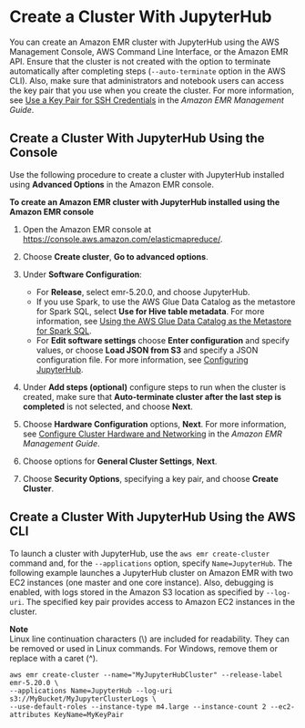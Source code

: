 # Create a Cluster With JupyterHub<a name="emr-jupyterhub-launch"></a>

You can create an Amazon EMR cluster with JupyterHub using the AWS Management Console, AWS Command Line Interface, or the Amazon EMR API\. Ensure that the cluster is not created with the option to terminate automatically after completing steps \(`--auto-terminate` option in the AWS CLI\)\. Also, make sure that administrators and notebook users can access the key pair that you use when you create the cluster\. For more information, see [Use a Key Pair for SSH Credentials](http://docs.aws.amazon.com/emr/latest/ManagementGuide/emr-plan-access-ssh.html) in the *Amazon EMR Management Guide*\.

## Create a Cluster With JupyterHub Using the Console<a name="emr-jupyterhub-launch-console"></a>

Use the following procedure to create a cluster with JupyterHub installed using **Advanced Options** in the Amazon EMR console\.

**To create an Amazon EMR cluster with JupyterHub installed using the Amazon EMR console**

1. Open the Amazon EMR console at [https://console\.aws\.amazon\.com/elasticmapreduce/](https://console.aws.amazon.com/elasticmapreduce/)\.

1. Choose **Create cluster**, **Go to advanced options**\.

1. Under **Software Configuration**:
   + For **Release**, select emr\-5\.20\.0, and choose JupyterHub\.
   + If you use Spark, to use the AWS Glue Data Catalog as the metastore for Spark SQL, select **Use for Hive table metadata**\. For more information, see [Using the AWS Glue Data Catalog as the Metastore for Spark SQL](emr-spark-glue.md)\.
   + For **Edit software settings** choose **Enter configuration** and specify values, or choose **Load JSON from S3** and specify a JSON configuration file\. For more information, see [Configuring JupyterHub](emr-jupyterhub-configure.md)\.

1. Under **Add steps \(optional\)** configure steps to run when the cluster is created, make sure that **Auto\-terminate cluster after the last step is completed** is not selected, and choose **Next**\.

1. Choose **Hardware Configuration** options, **Next**\. For more information, see [Configure Cluster Hardware and Networking](http://docs.aws.amazon.com/emr/latest/ManagementGuide/emr-plan-instances.html) in the *Amazon EMR Management Guide*\.

1. Choose options for **General Cluster Settings**, **Next**\.

1. Choose **Security Options**, specifying a key pair, and choose **Create Cluster**\.

## Create a Cluster With JupyterHub Using the AWS CLI<a name="emr-jupyterhub-launch-cli"></a>

To launch a cluster with JupyterHub, use the `aws emr create-cluster` command and, for the `--applications` option, specify `Name=JupyterHub`\. The following example launches a JupyterHub cluster on Amazon EMR with two EC2 instances \(one master and one core instance\)\. Also, debugging is enabled, with logs stored in the Amazon S3 location as specified by `--log-uri`\. The specified key pair provides access to Amazon EC2 instances in the cluster\.

**Note**  
Linux line continuation characters \(\\\) are included for readability\. They can be removed or used in Linux commands\. For Windows, remove them or replace with a caret \(^\)\.

```
aws emr create-cluster --name="MyJupyterHubCluster" --release-label emr-5.20.0 \
--applications Name=JupyterHub --log-uri s3://MyBucket/MyJupyterClusterLogs \
--use-default-roles --instance-type m4.large --instance-count 2 --ec2-attributes KeyName=MyKeyPair
```